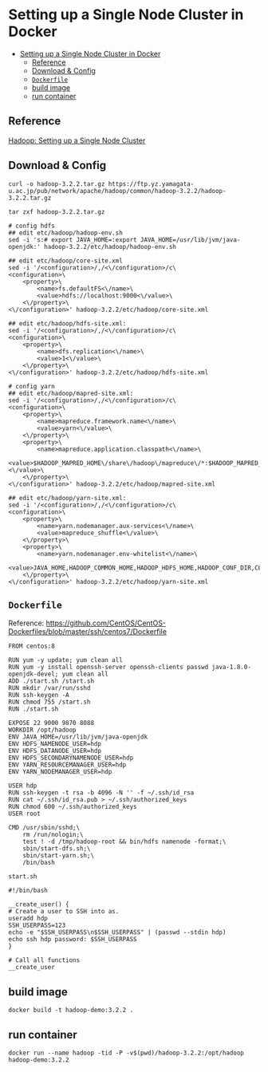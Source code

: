 # Setting up a Single Node Cluster in Docker

- [Setting up a Single Node Cluster in Docker](#setting-up-a-single-node-cluster-in-docker)
  - [Reference](#reference)
  - [Download & Config](#download--config)
  - [`Dockerfile`](#dockerfile)
  - [build image](#build-image)
  - [run container](#run-container)

## Reference

[Hadoop: Setting up a Single Node Cluster](https://hadoop.apache.org/docs/r3.2.2/hadoop-project-dist/hadoop-common/SingleCluster.html)

## Download & Config

    curl -o hadoop-3.2.2.tar.gz https://ftp.yz.yamagata-u.ac.jp/pub/network/apache/hadoop/common/hadoop-3.2.2/hadoop-3.2.2.tar.gz
    
    tar zxf hadoop-3.2.2.tar.gz

    # config hdfs
    ## edit etc/hadoop/hadoop-env.sh
    sed -i 's:# export JAVA_HOME=:export JAVA_HOME=/usr/lib/jvm/java-openjdk:' hadoop-3.2.2/etc/hadoop/hadoop-env.sh

    ## edit etc/hadoop/core-site.xml
    sed -i '/<configuration>/,/<\/configuration>/c\
    <configuration>\
        <property>\
            <name>fs.defaultFS<\/name>\
            <value>hdfs://localhost:9000<\/value>\
        <\/property>\
    <\/configuration>' hadoop-3.2.2/etc/hadoop/core-site.xml

    ## edit etc/hadoop/hdfs-site.xml:
    sed -i '/<configuration>/,/<\/configuration>/c\
    <configuration>\
        <property>\
            <name>dfs.replication<\/name>\
            <value>1<\/value>\
        <\/property>\
    <\/configuration>' hadoop-3.2.2/etc/hadoop/hdfs-site.xml

    # config yarn
    ## edit etc/hadoop/mapred-site.xml:
    sed -i '/<configuration>/,/<\/configuration>/c\
    <configuration>\
        <property>\
            <name>mapreduce.framework.name<\/name>\
            <value>yarn<\/value>\
        <\/property>\
        <property>\
            <name>mapreduce.application.classpath<\/name>\
            <value>$HADOOP_MAPRED_HOME\/share\/hadoop\/mapreduce\/*:$HADOOP_MAPRED_HOME\/share\/hadoop\/mapreduce\/lib\/*<\/value>\
        <\/property>\
    <\/configuration>' hadoop-3.2.2/etc/hadoop/mapred-site.xml

    ## edit etc/hadoop/yarn-site.xml:
    sed -i '/<configuration>/,/<\/configuration>/c\
    <configuration>\
        <property>\
            <name>yarn.nodemanager.aux-services<\/name>\
            <value>mapreduce_shuffle<\/value>\
        <\/property>\
        <property>\
            <name>yarn.nodemanager.env-whitelist<\/name>\
            <value>JAVA_HOME,HADOOP_COMMON_HOME,HADOOP_HDFS_HOME,HADOOP_CONF_DIR,CLASSPATH_PREPEND_DISTCACHE,HADOOP_YARN_HOME,HADOOP_MAPRED_HOME<\/value>\
        <\/property>\
    <\/configuration>' hadoop-3.2.2/etc/hadoop/yarn-site.xml

## `Dockerfile`

Reference: <https://github.com/CentOS/CentOS-Dockerfiles/blob/master/ssh/centos7/Dockerfile>

    FROM centos:8

    RUN yum -y update; yum clean all
    RUN yum -y install openssh-server openssh-clients passwd java-1.8.0-openjdk-devel; yum clean all
    ADD ./start.sh /start.sh
    RUN mkdir /var/run/sshd
    RUN ssh-keygen -A
    RUN chmod 755 /start.sh
    RUN ./start.sh

    EXPOSE 22 9000 9870 8088
    WORKDIR /opt/hadoop
    ENV JAVA_HOME=/usr/lib/jvm/java-openjdk
    ENV HDFS_NAMENODE_USER=hdp
    ENV HDFS_DATANODE_USER=hdp
    ENV HDFS_SECONDARYNAMENODE_USER=hdp
    ENV YARN_RESOURCEMANAGER_USER=hdp
    ENV YARN_NODEMANAGER_USER=hdp

    USER hdp
    RUN ssh-keygen -t rsa -b 4096 -N '' -f ~/.ssh/id_rsa
    RUN cat ~/.ssh/id_rsa.pub > ~/.ssh/authorized_keys
    RUN chmod 600 ~/.ssh/authorized_keys
    USER root

    CMD /usr/sbin/sshd;\
        rm /run/nologin;\
        test ! -d /tmp/hadoop-root && bin/hdfs namenode -format;\
        sbin/start-dfs.sh;\
        sbin/start-yarn.sh;\
        /bin/bash

`start.sh`

    #!/bin/bash

    __create_user() {
    # Create a user to SSH into as.
    useradd hdp
    SSH_USERPASS=123
    echo -e "$SSH_USERPASS\n$SSH_USERPASS" | (passwd --stdin hdp)
    echo ssh hdp password: $SSH_USERPASS
    }

    # Call all functions
    __create_user

## build image

    docker build -t hadoop-demo:3.2.2 .

## run container

    docker run --name hadoop -tid -P -v$(pwd)/hadoop-3.2.2:/opt/hadoop hadoop-demo:3.2.2
